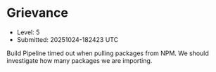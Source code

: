# Grievance

- Level: 5
- Submitted: 20251024-182423 UTC

Build Pipeline timed out when pulling packages from NPM. We should investigate how many packages we are importing.
